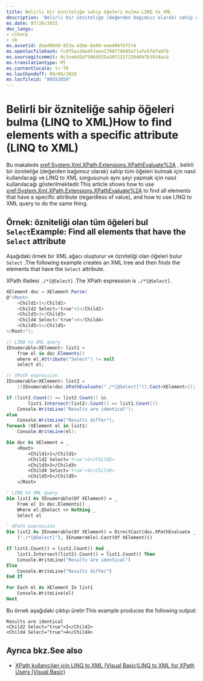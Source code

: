 ```yaml
---
title: Belirli bir özniteliğe sahip öğeleri bulma-LINQ to XML
description: 'Belirli bir özniteliğe (değerden bağımsız olarak) sahip olan tüm öğeleri bulmayı öğrenin. İki yöntem gösteriliyor: biri XPathEvaluate kullanır, diğeri LINQ to XML sorgu kullanır.'
ms.date: 07/20/2015
dev_langs:
- csharp
- vb
ms.assetid: daed00dd-923a-43be-8a90-eee406f6f574
ms.openlocfilehash: fc9f5acdda457eea1790f76695a71afe5fefa070
ms.sourcegitcommit: 0c3ce6d2e7586d925a30f231f32046b7b3934acb
ms.translationtype: MT
ms.contentlocale: tr-TR
ms.lasthandoff: 09/08/2020
ms.locfileid: "89552859"
---
```

# <a name="how-to-find-elements-with-a-specific-attribute-linq-to-xml"></a><span data-ttu-id="68f85-104">Belirli bir özniteliğe sahip öğeleri bulma (LINQ to XML)</span><span class="sxs-lookup"><span data-stu-id="68f85-104">How to find elements with a specific attribute (LINQ to XML)</span></span>

<span data-ttu-id="68f85-105">Bu makalede <xref:System.Xml.XPath.Extensions.XPathEvaluate%2A> , belirli bir özniteliğe (değerden bağımsız olarak) sahip tüm öğeleri bulmak için nasıl kullanılacağı ve LINQ to XML sorgusunun aynı şeyi yapmak için nasıl kullanılacağı gösterilmektedir.</span><span class="sxs-lookup"><span data-stu-id="68f85-105">This article shows how to use <xref:System.Xml.XPath.Extensions.XPathEvaluate%2A> to find all elements that have a specific attribute (regardless of value), and how to use LINQ to XML query to do the same thing.</span></span>

## <a name="example-find-all-elements-that-have-the-select-attribute"></a><span data-ttu-id="68f85-106">Örnek: özniteliği olan tüm öğeleri bul `Select`</span><span class="sxs-lookup"><span data-stu-id="68f85-106">Example: Find all elements that have the `Select` attribute</span></span>

<span data-ttu-id="68f85-107">Aşağıdaki örnek bir XML ağacı oluşturur ve özniteliği olan öğeleri bulur `Select` .</span><span class="sxs-lookup"><span data-stu-id="68f85-107">The following example creates an XML tree and then finds the elements that have the `Select` attribute.</span></span>

<span data-ttu-id="68f85-108">XPath ifadesi `./*[@Select]` .</span><span class="sxs-lookup"><span data-stu-id="68f85-108">The XPath expression is `./*[@Select]`.</span></span>

```csharp
XElement doc = XElement.Parse(
@"<Root>
    <Child1>1</Child1>
    <Child2 Select='true'>2</Child2>
    <Child3>3</Child3>
    <Child4 Select='true'>4</Child4>
    <Child5>5</Child5>
</Root>");

// LINQ to XML query
IEnumerable<XElement> list1 =
    from el in doc.Elements()
    where el.Attribute("Select") != null
    select el;

// XPath expression
IEnumerable<XElement> list2 =
    ((IEnumerable)doc.XPathEvaluate("./*[@Select]")).Cast<XElement>();

if (list1.Count() == list2.Count() &&
        list1.Intersect(list2).Count() == list1.Count())
    Console.WriteLine("Results are identical");
else
    Console.WriteLine("Results differ");
foreach (XElement el in list1)
    Console.WriteLine(el);
```

```vb
Dim doc As XElement = _
    <Root>
        <Child1>1</Child1>
        <Child2 Select='true'>2</Child2>
        <Child3>3</Child3>
        <Child4 Select='true'>4</Child4>
        <Child5>5</Child5>
    </Root>

' LINQ to XML query
Dim list1 As IEnumerable(Of XElement) = _
    From el In doc.Elements() _
    Where el.@Select <> Nothing _
    Select el

' XPath expression
Dim list2 As IEnumerable(Of XElement) = DirectCast(doc.XPathEvaluate _
    ("./*[@Select]"), IEnumerable).Cast(Of XElement)()

If list1.Count() = list2.Count() And _
    list1.Intersect(list2).Count() = list1.Count() Then
    Console.WriteLine("Results are identical")
Else
    Console.WriteLine("Results differ")
End If

For Each el As XElement In list1
    Console.WriteLine(el)
Next
```

<span data-ttu-id="68f85-109">Bu örnek aşağıdaki çıktıyı üretir:</span><span class="sxs-lookup"><span data-stu-id="68f85-109">This example produces the following output:</span></span>

```output
Results are identical
<Child2 Select="true">2</Child2>
<Child4 Select="true">4</Child4>
```

## <a name="see-also"></a><span data-ttu-id="68f85-110">Ayrıca bkz.</span><span class="sxs-lookup"><span data-stu-id="68f85-110">See also</span></span>

- [<span data-ttu-id="68f85-111">XPath kullanıcıları için LINQ to XML (Visual Basic)</span><span class="sxs-lookup"><span data-stu-id="68f85-111">LINQ to XML for XPath Users (Visual Basic)</span></span>](../../visual-basic/programming-guide/concepts/linq/linq-to-xml-for-xpath-users.md)
